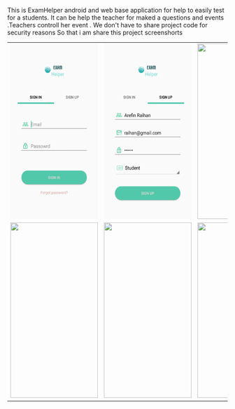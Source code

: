 This is ExamHelper android and web base  application for help to easily test for a students. It can be help the teacher for maked a questions and events .Teachers controll her event .
We don't have to share project code for security reasons 
So that i am share this project screenshorts 

<html>
	<div>
		<table width="200px">
			<tr>
				<td>
					<img src="img/Screenshot_20190301-091852.png"                       height="400px" width="200px"/>
				</td>
				<td>
					<img src="img/Screenshot_20190301-092105.png"                       height="400px" width="200px"/>
				</td>
				<td>
					<img src="https://github.com/bellalhrbubt/ERP_Dashboard/blob/master/img/Screenshot_2019-02-22-14-52-27.png?raw=true"                       height="400px" width="200px"/>
				</td>
			</tr>
			<tr>
				<td>
					<img src="https://github.com/bellalhrbubt/ERP_Dashboard/blob/master/img/Screenshot_2019-02-22-14-52-41.png?raw=true"                       height="400px" width="200px"/>
				</td>
				<td>
					<img src="https://github.com/bellalhrbubt/ERP_Dashboard/blob/master/img/Screenshot_2019-02-22-14-52-52.png?raw=true"                       height="400px" width="200px"/>
				</td>
				<td>
					<img src="https://github.com/bellalhrbubt/ERP_Dashboard/blob/master/img/Screenshot_2019-02-22-14-52-58.png?raw=true"                       height="400px" width="200px"/>
				</td>
			</tr>
		</table>
	</div>
</html>

